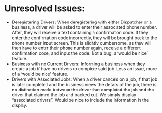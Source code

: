 # Unresolved Issues:
* Deregistering Drivers: When deregistering with either Dispatcher or a business, a driver will be asked to enter their associated phone number. After, they will receive a text containing a confirmation code. If they enter the confirmation code incorrectly, they will be brought back to the phone number input screen. This is slightly cumbersome, as they will then have to enter their phone number again, receive a different confirmation code, and input the code. Not a bug, a ‘would be nice’ feature.
* Business with no Current Drivers: Informing a business when they create a job if have no drivers to complete said job. Less an issue, more of a ‘would be nice’ feature.
* Drivers with Associated Jobs: When a driver cancels on a job, if that job is later completed and the business views the details of the job, there is no distinction made between the driver that completed the  job and the driver that claimed the job and backed out. We simply display “associated drivers”. Would be nice to include the information in the display.
